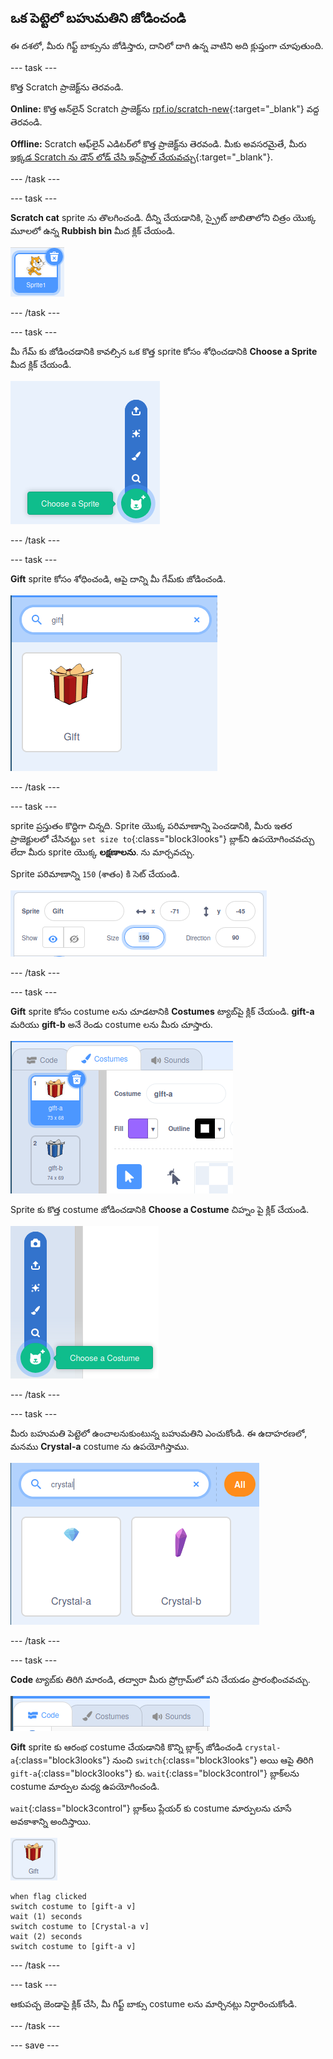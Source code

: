 ## ఒక పెట్టెలో బహుమతిని జోడించండి

ఈ దశలో, మీరు గిఫ్ట్ బాక్సును జోడిస్తారు, దానిలో దాగి ఉన్న వాటిని అది క్లుప్తంగా చూపుతుంది.

--- task ---

కొత్త Scratch ప్రాజెక్ట్‌ను తెరవండి.

**Online:** కొత్త ఆన్‌లైన్ Scratch ప్రాజెక్ట్‌ను [rpf.io/scratch-new](http://rpf.io/scratch-new){:target="_blank"} వద్ద తెరవండి.

**Offline:** Scratch ఆఫ్‌లైన్ ఎడిటర్‌లో కొత్త ప్రాజెక్ట్‌ను తెరవండి. మీకు అవసరమైతే, మీరు [ఇక్కడ Scratch ను డౌన్ లోడ్ చేసి ఇన్‌స్టాల్ చేయవచ్చు](http://rpf.io/scratchoff){:target="_blank"}.

--- /task ---

--- task ---

**Scratch cat** sprite ను తొలగించండి. దీన్ని చేయడానికి, స్ప్రైట్ జాబితాలోని చిత్రం యొక్క మూలలో ఉన్న **Rubbish bin** మీద క్లిక్ చేయండి.

![ఎగువ కుడి చేతి మూలలో ట్రాష్‌కాన్‌తో Scratch cat చిహ్నాన్ని చూపుతున్న చిత్రం](images/delete-cat.png)

--- /task ---

--- task ---

మీ గేమ్ కు జోడించడానికి కావల్సిన ఒక కొత్త sprite కోసం శోధించడానికి **Choose a Sprite** మీద క్లిక్ చేయండీ.

![విస్తరించిన ఎంపికలతో choose sprite చిహ్నాన్ని చూపుతున్న చిత్రం](images/choose-sprite.png)

--- /task ---

--- task ---

**Gift** sprite కోసం శోధించండి, ఆపై దాన్ని మీ గేమ్‌కు జోడించండి.

!["gift" టైప్ చేయబడిన సెర్చ్ బార్ మరియు దాని క్రింద Gift spriteని చూపుతున్న చిత్రం](images/add-gift.png)

--- /task ---

--- task ---

sprite ప్రస్తుతం కొద్దిగా చిన్నది. Sprite యొక్క పరిమాణాన్ని పెంచడానికి, మీరు ఇతర ప్రాజెక్టులలో చేసినట్టు `set size to`{:class="block3looks"} బ్లాక్‌ని ఉపయోగించవచ్చు లేదా మీరు sprite యొక్క **లక్షణాలను**. ను మార్చవచ్చు.

Sprite పరిమాణాన్ని `150` (శాతం) కి సెట్ చేయండి.

![150 శాతానికి సెట్ చేయబడిన పరిమాణంతో sprite లక్షణాలను చూపుతున్న చిత్రం](images/set-size.png)

--- /task ---

--- task ---

**Gift** sprite కోసం costume లను చూడటానికి **Costumes** ట్యాబ్‌పై క్లిక్ చేయండి. **gift-a** మరియు **gift-b** అనే రెండు costume లను మీరు చూస్తారు.

![రెండు డిఫాల్ట్ costume లతో పాటు gift sprite కోసం costume ట్యాబ్‌ను చూపుతున్న చిత్రం](images/gift-costumes.png)

Sprite కు కొత్త costume జోడించడానికి **Choose a Costume** చిహ్నం పై క్లిక్ చేయండి.

![విస్తరించిన choose a costume చిహ్నాన్ని చూపుతున్న చిత్రం](images/choose-costume.png)

--- /task ---

--- task ---

మీరు బహుమతి పెట్టెలో ఉంచాలనుకుంటున్న బహుమతిని ఎంచుకోండి. ఈ ఉదాహరణలో, మనము **Crystal-a** costume ను ఉపయోగిస్తాము.

![crystal costume కోసం శోధనను చూపుతున్న చిత్రం, Crystal-a మరియు Crystal-b చూపబడింది](images/choose-crystal-costume.png)

--- /task ---

--- task ---

**Code** ట్యాబ్‌కు తిరిగి మారండి, తద్వారా మీరు ప్రోగ్రామ్‌లో పని చేయడం ప్రారంభించవచ్చు.

![కోడ్ ట్యాబ్‌ని చూపుతున్న చిత్రం ఎంచుకోబడింది](images/code-tab.png)

**Gift** sprite కు ఆరంభ costume చేయడానికి కొన్ని బ్లాక్స్ జోడించండి `crystal-a`{:class="block3looks"} నుంచి `switch`{:class="block3looks"} అయి ఆపై తిరిగి `gift-a`{:class="block3looks"} కు. `wait`{:class="block3control"} బ్లాక్‌లను costume మార్పుల మధ్య ఉపయోగించండి.

`wait`{:class="block3control"} బ్లాక్‌లు ప్లేయర్ కు costume మార్పులను చూసే అవకాశాన్ని అందిస్తాయి.

![gift sprite యొక్క చిత్రం](images/gift-sprite.png)

```blocks3
when flag clicked
switch costume to [gift-a v]
wait (1) seconds
switch costume to [Crystal-a v]
wait (2) seconds
switch costume to [gift-a v]
```

--- /task ---

--- task ---

ఆకుపచ్చ జెండాపై క్లిక్ చేసి, మీ గిఫ్ట్ బాక్సు costume లను మార్చినట్లు నిర్ధారించుకోండి.

--- /task ---

--- save ---
